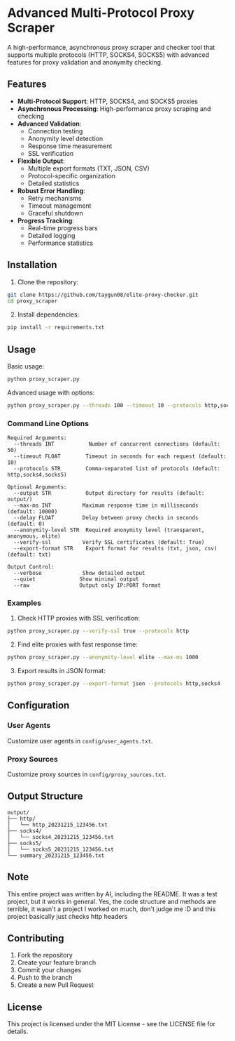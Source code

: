 # Advanced Multi-Protocol Proxy Scraper

A high-performance, asynchronous proxy scraper and checker tool that supports multiple protocols (HTTP, SOCKS4, SOCKS5) with advanced features for proxy validation and anonymity checking.

## Features

- **Multi-Protocol Support**: HTTP, SOCKS4, and SOCKS5 proxies
- **Asynchronous Processing**: High-performance proxy scraping and checking
- **Advanced Validation**:
  - Connection testing
  - Anonymity level detection
  - Response time measurement
  - SSL verification
- **Flexible Output**:
  - Multiple export formats (TXT, JSON, CSV)
  - Protocol-specific organization
  - Detailed statistics
- **Robust Error Handling**:
  - Retry mechanisms
  - Timeout management
  - Graceful shutdown
- **Progress Tracking**:
  - Real-time progress bars
  - Detailed logging
  - Performance statistics

## Installation

1. Clone the repository:
```bash
git clone https://github.com/taygun08/elite-proxy-checker.git
cd proxy_scraper
```

2. Install dependencies:
```bash
pip install -r requirements.txt
```

## Usage

Basic usage:
```bash
python proxy_scraper.py
```

Advanced usage with options:
```bash
python proxy_scraper.py --threads 100 --timeout 10 --protocols http,socks4 --anonymity-level elite
```

### Command Line Options

```
Required Arguments:
  --threads INT           Number of concurrent connections (default: 50)
  --timeout FLOAT        Timeout in seconds for each request (default: 10)
  --protocols STR        Comma-separated list of protocols (default: http,socks4,socks5)

Optional Arguments:
  --output STR           Output directory for results (default: output/)
  --max-ms INT          Maximum response time in milliseconds (default: 10000)
  --delay FLOAT         Delay between proxy checks in seconds (default: 0)
  --anonymity-level STR  Required anonymity level (transparent, anonymous, elite)
  --verify-ssl          Verify SSL certificates (default: True)
  --export-format STR    Export format for results (txt, json, csv) (default: txt)

Output Control:
  --verbose             Show detailed output
  --quiet              Show minimal output
  --raw                Output only IP:PORT format
```

### Examples

1. Check HTTP proxies with SSL verification:
```bash
python proxy_scraper.py --verify-ssl true --protocols http
```

2. Find elite proxies with fast response time:
```bash
python proxy_scraper.py --anonymity-level elite --max-ms 1000
```

3. Export results in JSON format:
```bash
python proxy_scraper.py --export-format json --protocols http,socks4
```

## Configuration


### User Agents
Customize user agents in `config/user_agents.txt`.
### Proxy Sources
Customize proxy sources in `config/proxy_sources.txt`.

## Output Structure

```
output/
├── http/
│   └── http_20231215_123456.txt
├── socks4/
│   └── socks4_20231215_123456.txt
├── socks5/
│   └── socks5_20231215_123456.txt
└── summary_20231215_123456.txt
```

## Note

This entire project was written by AI, including the README.
It was a test project, but it works in general. Yes, the code structure and methods are terrible, it wasn't a project I worked on much, don't judge me :D
and this project basically just checks http headers

## Contributing

1. Fork the repository
2. Create your feature branch
3. Commit your changes
4. Push to the branch
5. Create a new Pull Request

## License

This project is licensed under the MIT License - see the LICENSE file for details.
